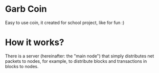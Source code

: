 # Garb Coin
Easy to use coin, it created for school project, like for fun :) 

# How it works?
There is a server (hereinafter: the "main node") that simply distributes net packets to nodes, for example, to distribute blocks and transactions in blocks to nodes.
